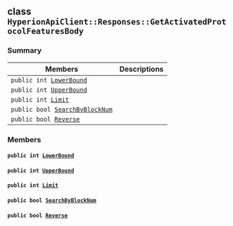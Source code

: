 ## class `HyperionApiClient::Responses::GetActivatedProtocolFeaturesBody` 

### Summary

 Members                        | Descriptions                                
--------------------------------|---------------------------------------------
`public int `[`LowerBound`](#class_hyperion_api_client_1_1_responses_1_1_get_activated_protocol_features_body_1a6f98147aca1b7780618bec44992a4c70) | 
`public int `[`UpperBound`](#class_hyperion_api_client_1_1_responses_1_1_get_activated_protocol_features_body_1a23ac64b5780397bb78675bc28d280a5a) | 
`public int `[`Limit`](#class_hyperion_api_client_1_1_responses_1_1_get_activated_protocol_features_body_1a6fac9866655c7ad72f728800ed0e3e98) | 
`public bool `[`SearchByBlockNum`](#class_hyperion_api_client_1_1_responses_1_1_get_activated_protocol_features_body_1abacd31db37775ae238fb161bd12fb5e7) | 
`public bool `[`Reverse`](#class_hyperion_api_client_1_1_responses_1_1_get_activated_protocol_features_body_1a093b52f4fe296c95c39178c7cce540b1) | 

### Members

#### `public int `[`LowerBound`](#class_hyperion_api_client_1_1_responses_1_1_get_activated_protocol_features_body_1a6f98147aca1b7780618bec44992a4c70) 

#### `public int `[`UpperBound`](#class_hyperion_api_client_1_1_responses_1_1_get_activated_protocol_features_body_1a23ac64b5780397bb78675bc28d280a5a) 

#### `public int `[`Limit`](#class_hyperion_api_client_1_1_responses_1_1_get_activated_protocol_features_body_1a6fac9866655c7ad72f728800ed0e3e98) 

#### `public bool `[`SearchByBlockNum`](#class_hyperion_api_client_1_1_responses_1_1_get_activated_protocol_features_body_1abacd31db37775ae238fb161bd12fb5e7) 

#### `public bool `[`Reverse`](#class_hyperion_api_client_1_1_responses_1_1_get_activated_protocol_features_body_1a093b52f4fe296c95c39178c7cce540b1) 

